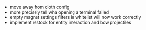 - move away from cloth config
- more precisely tell wha opening a terminal failed
- empty magnet settings filters in whitelist will now work correctly
- implement restock for entity interaction and bow projectiles